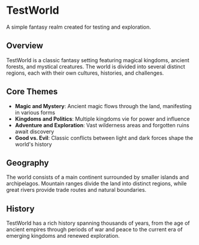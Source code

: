 # TestWorld

A simple fantasy realm created for testing and exploration.

## Overview

TestWorld is a classic fantasy setting featuring magical kingdoms, ancient forests, and mystical creatures. The world is divided into several distinct regions, each with their own cultures, histories, and challenges.

## Core Themes

- **Magic and Mystery**: Ancient magic flows through the land, manifesting in various forms
- **Kingdoms and Politics**: Multiple kingdoms vie for power and influence
- **Adventure and Exploration**: Vast wilderness areas and forgotten ruins await discovery
- **Good vs. Evil**: Classic conflicts between light and dark forces shape the world's history

## Geography

The world consists of a main continent surrounded by smaller islands and archipelagos. Mountain ranges divide the land into distinct regions, while great rivers provide trade routes and natural boundaries.

## History

TestWorld has a rich history spanning thousands of years, from the age of ancient empires through periods of war and peace to the current era of emerging kingdoms and renewed exploration.